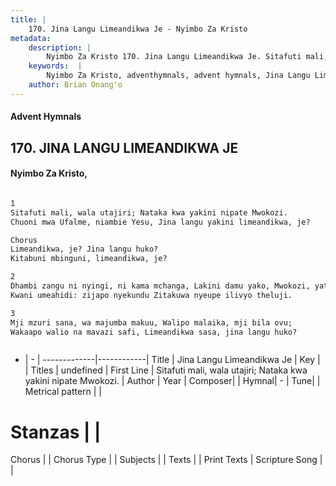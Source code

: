 ```yaml
---
title: |
    170. Jina Langu Limeandikwa Je - Nyimbo Za Kristo
metadata:
    description: |
        Nyimbo Za Kristo 170. Jina Langu Limeandikwa Je. Sitafuti mali, wala utajiri; Nataka kwa yakini nipate Mwokozi. Chuoni mwa Ufalme, niambie Yesu, Jina langu yakini limeandikwa, je?   Chorus Limeandikwa, je? Jina langu huko?  Kitabuni mbinguni, limeandikwa, je?  
    keywords:  |
        Nyimbo Za Kristo, adventhymnals, advent hymnals, Jina Langu Limeandikwa Je, Sitafuti mali, wala utajiri; Nataka kwa yakini nipate Mwokozi.. 
    author: Brian Onang'o
---
```


#### Advent Hymnals
## 170. JINA LANGU LIMEANDIKWA JE
####  Nyimbo Za Kristo,

```txt

1
Sitafuti mali, wala utajiri; Nataka kwa yakini nipate Mwokozi.
Chuoni mwa Ufalme, niambie Yesu, Jina langu yakini limeandikwa, je? 

Chorus
Limeandikwa, je? Jina langu huko? 
Kitabuni mbinguni, limeandikwa, je?

2
Dhambi zangu ni nyingi, ni kama mchanga, Lakini damu yako, Mwokozi, yatosha;
Kwani umeahidi: zijapo nyekundu Zitakuwa nyeupe ilivyo theluji. 

3
Mji mzuri sana, wa majumba makuu, Walipo malaika, mji bila ovu;
Wakaapo walio na mavazi safi, Limeandikwa sasa, jina langu huko? 



```

- |   -  |
-------------|------------|
Title | Jina Langu Limeandikwa Je |
Key |  |
Titles | undefined |
First Line | Sitafuti mali, wala utajiri; Nataka kwa yakini nipate Mwokozi. |
Author | 
Year | 
Composer| |
Hymnal|  - |
Tune|  |
Metrical pattern | |
# Stanzas |  |
Chorus |  |
Chorus Type |  |
Subjects | |
Texts |  |
Print Texts | 
Scripture Song |  |
    

